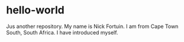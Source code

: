 # hello-world
Jus another repository.
My name is Nick Fortuin. I am from Cape Town South, South Africa.
I have introduced myself.

